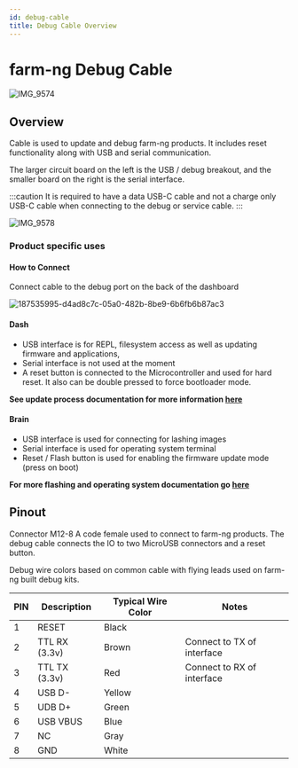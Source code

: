 ```yaml
---
id: debug-cable
title: Debug Cable Overview
---
```


# farm-ng Debug Cable

![IMG_9574](https://user-images.githubusercontent.com/64480560/205400778-1bfa084c-a187-4f42-8840-7b91714ab7f0.jpg)

## Overview

Cable is used to update and debug farm-ng products.
It includes reset functionality along with USB and serial communication.

The larger circuit board on the left is the USB / debug breakout,
and the smaller board on the right is the serial interface.

:::caution
It is required to have a data USB-C cable and not a charge only USB-C cable
when connecting to the debug or service cable.
:::

![IMG_9578](https://user-images.githubusercontent.com/64480560/205400599-f79e0cae-35f3-4610-bbcf-9a4e50857fac.jpg)

### Product specific uses

#### How to Connect

Connect cable to the debug port on the back of the dashboard

![187535995-d4ad8c7c-05a0-482b-8be9-6b6fb6b87ac3](https://user-images.githubusercontent.com/64480560/206007745-b36c59c7-22dd-4435-9cae-8503956174f3.png)

#### Dash

- USB interface is for REPL, filesystem access as well as
updating firmware and applications,
- Serial interface is not used at the moment
- A reset button is connected to the Microcontroller and used for
hard reset. It also can be double pressed to force bootloader
mode.

**See update process documentation for more information [here](/docs/dashboard/fw_updates.md)**

#### Brain

- USB interface is used for connecting for lashing images
- Serial interface is used for operating system terminal
- Reset / Flash button is used for enabling the firmware update
mode (press on boot)

**For more flashing and operating system documentation go [here](/docs/brain/README.md)**

## Pinout

Connector M12-8 A code female used to connect to farm-ng products.
The debug cable connects the IO to two MicroUSB connectors and a reset button.

Debug wire colors based on common cable with flying leads used on
farm-ng built debug kits.

| PIN | Description   | Typical Wire Color | Notes                      |
| --- | ------------- | ------------------ | -------------------------- |
| 1   | RESET         | Black              |                            |
| 2   | TTL RX (3.3v) | Brown              | Connect to TX of interface |
| 3   | TTL TX (3.3v) | Red                | Connect to RX of interface |
| 4   | USB D-        | Yellow             |                            |
| 5   | UDB D+        | Green              |                            |
| 6   | USB VBUS      | Blue               |                            |
| 7   | NC            | Gray               |                            |
| 8   | GND           | White              |                            |
